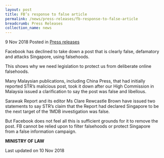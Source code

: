 ```yaml
---
layout: post
title: FB’s response to false article
permalink: /news/press-releases/fb-response-to-false-article
breadcrumb: Press Releases
collection_name: news
---
```


9 Nov 2018 Posted in [Press releases](/news/press-releases)

Facebook has declined to take down a post that is clearly false, defamatory and attacks Singapore, using falsehoods.

This shows why we need legislation to protect us from deliberate online falsehoods.

Many Malaysian publications, including China Press, that had initially reported STR’s malicious post, took it down after our High Commission in Malaysia issued a clarification to say the post was false and libellous.

Sarawak Report and its editor Ms Clare Rewcastle Brown have issued two statements to say STR’s claim that the Report had declared Singapore to be the next target of the 1MDB investigation was false.

But Facebook does not feel all this is sufficient grounds for it to remove the post. FB cannot be relied upon to filter falsehoods or protect Singapore from a false information campaign.

**MINISTRY OF LAW**

<p class="right-side-updated">Last updated on 10 Nov 2018
</p>
